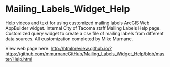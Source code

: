 # Mailing_Labels_Widget_Help
Help videos and text for using customized mailing labels ArcGIS Web AppBuilder widget. 
Internal City of Tacoma staff Mailing Labels Help page.  Customized query widget to create a csv file of mailing labels from different data sources.  All customization completed by Mike Murnane.

View web page here: http://htmlpreview.github.io/?https://github.com/mmurnaneGitHub/Mailing_Labels_Widget_Help/blob/master/Help.html 
